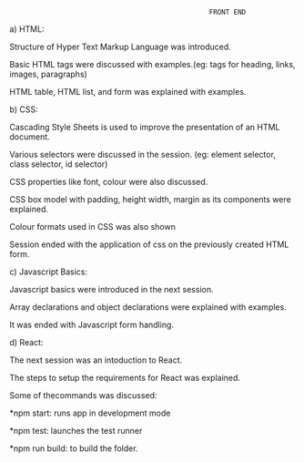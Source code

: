                                                      FRONT END

a) HTML:

Structure of Hyper Text Markup Language was introduced.

Basic HTML tags were discussed with examples.(eg: tags for heading, links, images, paragraphs)

HTML table, HTML list, and form was explained with examples.

b) CSS:

Cascading Style Sheets is used to improve the presentation of an HTML document.

Various selectors were discussed in the session. (eg: element selector, class selector, id selector)

CSS properties like font, colour were also discussed.

CSS box model with padding, height width, margin as its components were explained.

Colour formats used in CSS was also shown

Session ended with the application of css on the previously created HTML form.

c) Javascript Basics:

Javascript basics were introduced in the next session.

Array declarations and object declarations were explained with examples.

It was ended with Javascript form handling.

d) React:

The next session was an intoduction to React.

The steps to setup the requirements for React was explained.

Some of thecommands was discussed:

*npm start: runs app in development mode

*npm test: launches the test runner

*npm run build: to build the folder.
